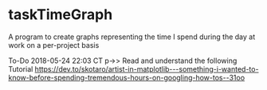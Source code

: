 # taskTimeGraph
A program to create graphs representing the time I spend during the day at work on a per-project basis


To-Do
2018-05-24 22:03 CT p->> Read and understand the following Tutorial
https://dev.to/skotaro/artist-in-matplotlib---something-i-wanted-to-know-before-spending-tremendous-hours-on-googling-how-tos--31oo
